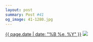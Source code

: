 ```yaml
---
layout: post
summary: Post #41
og_image: 41-1280.jpg
---
```


<p>
  <time><a href="/41">{{ page.date | date: "%B %e, %Y" }}</a></time>
  <a href="/41"><img src="{{ site.assets_url }}/41-640.jpg" srcset="{{ site.assets_url }}/41-1280.jpg 1280w, {{ site.assets_url }}/41-960.jpg 960w, {{ site.assets_url }}/41-640.jpg 640w, {{ site.assets_url }}/41-320.jpg 320w" sizes="(min-width: 700px) 50vw, calc(100vw - 2rem)" /></a>
</p>
